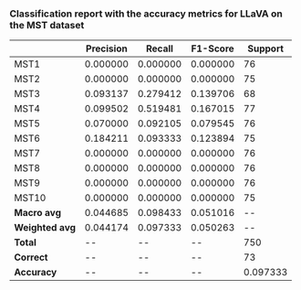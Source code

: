 ### Classification report with the accuracy metrics for LLaVA on the MST dataset

|           | Precision  | Recall     | F1-Score   | Support |
|-----------|------------|------------|------------|---------|
| MST1      | 0.000000   | 0.000000   | 0.000000   | 76      |
| MST2      | 0.000000   | 0.000000   | 0.000000   | 75      |
| MST3      | 0.093137   | 0.279412   | 0.139706   | 68      |
| MST4      | 0.099502   | 0.519481   | 0.167015   | 77      |
| MST5      | 0.070000   | 0.092105   | 0.079545   | 76      |
| MST6      | 0.184211   | 0.093333   | 0.123894   | 75      |
| MST7      | 0.000000   | 0.000000   | 0.000000   | 76      |
| MST8      | 0.000000   | 0.000000   | 0.000000   | 76      |
| MST9      | 0.000000   | 0.000000   | 0.000000   | 76      |
| MST10     | 0.000000   | 0.000000   | 0.000000   | 75      |
| **Macro avg**    | 0.044685   | 0.098433   | 0.051016   | --      |
| **Weighted avg** | 0.044174   | 0.097333   | 0.050263   | --      |
| **Total**        | --         | --         | --         | 750     |
| **Correct**      | --         | --         | --         | 73      |
| **Accuracy**     | --         | --         | --         | 0.097333 |
